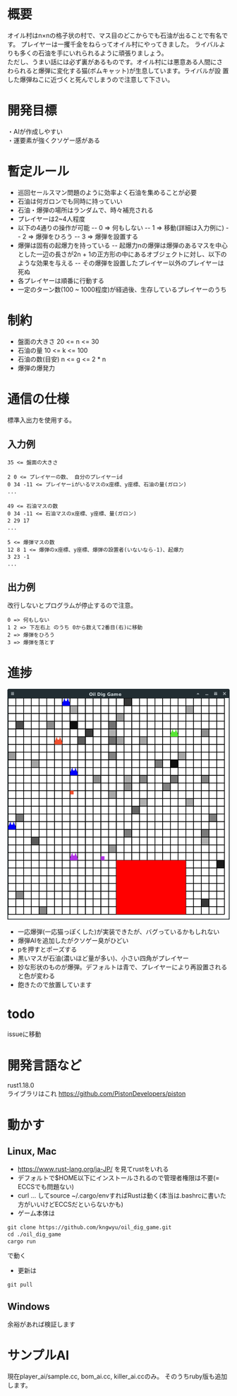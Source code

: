 
# 概要
オイル村はn×nの格子状の村で、マス目のどこからでも石油が出ることで有名です。
プレイヤーは一攫千金をねらってオイル村にやってきました。
ライバルよりも多くの石油を手にいれられるように頑張りましょう。  
ただし、うまい話には必ず裏があるものです。オイル村には悪意ある人間にさ
わられると爆弾に変化する猫(ボムキャット)が生息しています。ライバルが設
置した爆弾ねこに近づくと死んでしまうので注意して下さい。


# 開発目標
・AIが作成しやすい  
・運要素が強くクソゲー感がある

# 暫定ルール
- 巡回セールスマン問題のように効率よく石油を集めることが必要
- 石油は何ガロンでも同時に持っていい
- 石油・爆弾の場所はランダムで、時々補充される
- プレイヤーは2~4人程度
- 以下の4通りの操作が可能
-- 0 => 何もしない
-- 1 => 移動(詳細は入力例に)
-- 2 => 爆弾をひろう
-- 3 => 爆弾を設置する
- 爆弾は固有の起爆力を持っている
-- 起爆力nの爆弾は爆弾のあるマスを中心とした一辺の長さが2n + 1の正方形の中にあるオブジェクトに対し、以下のような効果を与える
-- その爆弾を設置したプレイヤー以外のプレイヤーは死ぬ
- 各プレイヤーは順番に行動する
- 一定のターン数(100 ~ 1000程度)が経過後、生存しているプレイヤーのうち

# 制約
- 盤面の大きさ 20 <= n <= 30
- 石油の量 10 <= k <= 100
- 石油の数(目安) n <= g <= 2 * n
- 爆弾の爆発力

# 通信の仕様
標準入出力を使用する。

## 入力例
```text
35 <= 盤面の大きさ

2 0 <= プレイヤーの数、 自分のプレイヤーid
0 34 -11 <= プレイヤーiがいるマスのx座標、y座標、石油の量(ガロン)
...

49 <= 石油マスの数
0 34 -11 <= 石油マスのx座標、y座標、量(ガロン)
2 29 17
...

5 <= 爆弾マスの数
12 8 1 <= 爆弾のx座標、y座標、爆弾の設置者(いないなら-1)、起爆力
3 23 -1
...
```

## 出力例
改行しないとプログラムが停止するので注意。
```text
0 => 何もしない
1 2 => 下左右上 のうち 0から数えて2番目(右)に移動
2 => 爆弾をひろう
3 => 爆弾を落とす
```

# 進捗

![png4](./images/game_0628.png)

- 一応爆弾(一応猫っぽくした)が実装できたが、バグっているかもしれない
- 爆弾AIを追加したがクソゲー臭がひどい 
- pを押すとポーズする
- 黒いマスが石油(濃いほど量が多い)、小さい四角がプレイヤー
- 妙な形状のものが爆弾。デフォルトは青で、プレイヤーにより再設置されると色が変わる
- 飽きたので放置しています
# todo
issueに移動

# 開発言語など
rust1.18.0  
ライブラリはこれ
https://github.com/PistonDevelopers/piston

# 動かす

## Linux, Mac

- https://www.rust-lang.org/ja-JP/ を見てrustをいれる
- デフォルトで$HOME以下にインストールされるので管理者権限は不要(= ECCSでも問題ない)
- curl ... してsource ~/.cargo/envすればRustは動く(本当は.bashrcに書いた方がいいけどECCSだといらないかも)
- ゲーム本体は
```text
git clone https://github.com/kngwyu/oil_dig_game.git
cd ./oil_dig_game
cargo run
```
で動く

- 更新は
```text
git pull
```

## Windows
余裕があれば検証します

# サンプルAI

現在player_ai/sample.cc, bom_ai.cc, killer_ai.ccのみ。
 そのうちruby版も追加します。
